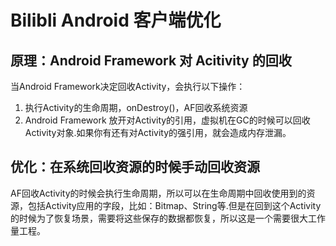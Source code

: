# Bilibli Android 客户端优化

## 原理：Android Framework 对 Acitivity 的回收

当Android Framework决定回收Activity，会执行以下操作：

 1. 执行Activity的生命周期，onDestroy()，AF回收系统资源
 2. Android Framework 放开对Activity的引用，虚拟机在GC的时候可以回收Activity对象.如果你有还有对Activity的强引用，就会造成内存泄漏。

## 优化：在系统回收资源的时候手动回收资源

AF回收Activity的时候会执行生命周期，所以可以在生命周期中回收使用到的资源，包括Activity应用的字段，比如：Bitmap、String等.但是在回到这个Activity的时候为了恢复场景，需要将这些保存的数据都恢复，所以这是一个需要很大工作量工程。
